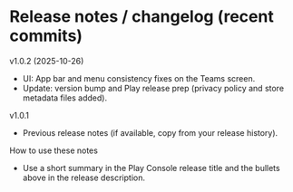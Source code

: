 Release notes / changelog (recent commits)
==========================================

v1.0.2 (2025-10-26)
- UI: App bar and menu consistency fixes on the Teams screen.
- Update: version bump and Play release prep (privacy policy and store metadata files added).

v1.0.1
- Previous release notes (if available, copy from your release history).

How to use these notes
- Use a short summary in the Play Console release title and the bullets above in the release description.
